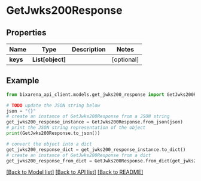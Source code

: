 # GetJwks200Response

## Properties

| Name     | Type             | Description | Notes      |
| -------- | ---------------- | ----------- | ---------- |
| **keys** | **List[object]** |             | [optional] |

## Example

```python
from bixarena_api_client.models.get_jwks200_response import GetJwks200Response

# TODO update the JSON string below
json = "{}"
# create an instance of GetJwks200Response from a JSON string
get_jwks200_response_instance = GetJwks200Response.from_json(json)
# print the JSON string representation of the object
print(GetJwks200Response.to_json())

# convert the object into a dict
get_jwks200_response_dict = get_jwks200_response_instance.to_dict()
# create an instance of GetJwks200Response from a dict
get_jwks200_response_from_dict = GetJwks200Response.from_dict(get_jwks200_response_dict)
```

[[Back to Model list]](../README.md#documentation-for-models) [[Back to API list]](../README.md#documentation-for-api-endpoints) [[Back to README]](../README.md)
